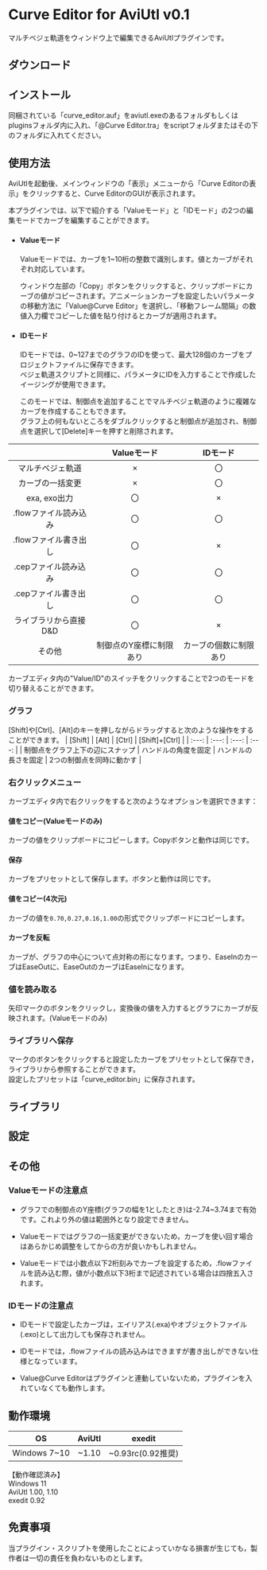# Curve Editor for AviUtl v0.1
マルチベジェ軌道をウィンドウ上で編集できるAviUtlプラグインです。

## ダウンロード

## インストール
同梱されている「curve_editor.auf」をaviutl.exeのあるフォルダもしくはpluginsフォルダ内に入れ、「@Curve Editor.tra」をscriptフォルダまたはその下のフォルダに入れてください。

## 使用方法
AviUtlを起動後、メインウィンドウの「表示」メニューから「Curve Editorの表示」をクリックすると、Curve EditorのGUIが表示されます。

本プラグインでは、以下で紹介する「Valueモード」と「IDモード」の2つの編集モードでカーブを編集することができます。

- #### Valueモード
    Valueモードでは、カーブを1~10桁の整数で識別します。値とカーブがそれぞれ対応しています。

    ウィンドウ左部の「Copy」ボタンをクリックすると、クリップボードにカーブの値がコピーされます。アニメーションカーブを設定したいパラメータの移動方法に「Value@Curve Editor」を選択し、「移動フレーム間隔」の数値入力欄でコピーした値を貼り付けるとカーブが適用されます。

- #### IDモード
    IDモードでは、0~127までのグラフのIDを使って、最大128個のカーブをプロジェクトファイルに保存できます。  
    ベジェ軌道スクリプトと同様に、パラメータにIDを入力することで作成したイージングが使用できます。  
    
    このモードでは、制御点を追加することでマルチベジェ軌道のように複雑なカーブを作成することもできます。  
    グラフ上の何もないところをダブルクリックすると制御点が追加され、制御点を選択して[Delete]キーを押すと削除されます。  

| | Valueモード | IDモード |
| :---: | :---: | :---: |
| マルチベジェ軌道 | × | 〇|
| カーブの一括変更 | × | 〇|
| exa, exo出力 | 〇 | ×|
| .flowファイル読み込み | 〇 | 〇|
| .flowファイル書き出し | 〇 | ×|
| .cepファイル読み込み | 〇 | 〇|
| .cepファイル書き出し | 〇 | 〇|
| ライブラリから直接D&D | 〇 | ×|
| その他 | 制御点のY座標に制限あり | カーブの個数に制限あり|

カーブエディタ内の"Value/ID"のスイッチをクリックすることで2つのモードを切り替えることができます。

### グラフ
[Shift]や[Ctrl]、[Alt]のキーを押しながらドラッグすると次のような操作をすることができます。
| [Shift] | [Alt] | [Ctrl] | [Shift]+[Ctrl] |
| :---: | :---: | :---: | :---: |
| 制御点をグラフ上下の辺にスナップ | ハンドルの角度を固定 | ハンドルの長さを固定 | 2つの制御点を同時に動かす |

### 右クリックメニュー
カーブエディタ内で右クリックをすると次のようなオプションを選択できます：

#### 値をコピー(Valueモードのみ)
カーブの値をクリップボードにコピーします。Copyボタンと動作は同じです。

#### 保存
カーブをプリセットとして保存します。ボタンと動作は同じです。

#### 値をコピー(4次元)
カーブの値を`0.70,0.27,0.16,1.00`の形式でクリップボードにコピーします。

#### カーブを反転
カーブが、グラフの中心について点対称の形になります。つまり、EaseInのカーブはEaseOutに、EaseOutのカーブはEaseInになります。

### 値を読み取る
矢印マークのボタンをクリックし，変換後の値を入力するとグラフにカーブが反映されます。(Valueモードのみ)

### ライブラリへ保存
マークのボタンをクリックすると設定したカーブをプリセットとして保存でき，ライブラリから参照することができます。   
設定したプリセットは「curve_editor.bin」に保存されます。

## ライブラリ

## 設定

## その他
### Valueモードの注意点
- グラフでの制御点のY座標(グラフの幅を1としたとき)は-2.74~3.74まで有効です。これより外の値は範囲外となり設定できません。  

- Valueモードではグラフの一括変更ができないため，カーブを使い回す場合はあらかじめ調整をしてからの方が良いかもしれません。  

- Valueモードでは小数点以下2桁刻みでカーブを設定するため，.flowファイルを読み込む際，値が小数点以下3桁まで記述されている場合は四捨五入されます。  

### IDモードの注意点
- IDモードで設定したカーブは，エイリアス(.exa)やオブジェクトファイル(.exo)として出力しても保存されません。  

- IDモードでは，.flowファイルの読み込みはできますが書き出しができない仕様となっています。  

- Value@Curve Editorはプラグインと連動していないため，プラグインを入れていなくても動作します。   

## 動作環境
| OS | AviUtl | exedit | 
| :---: | :---: | :---: |
| Windows 7~10 | ~1.10 | ~0.93rc(0.92推奨) |

【動作確認済み】  
Windows 11  
AviUtl 1.00, 1.10  
exedit 0.92  

## 免責事項
当プラグイン・スクリプトを使用したことによっていかなる損害が生じても，製作者は一切の責任を負わないものとします。  


